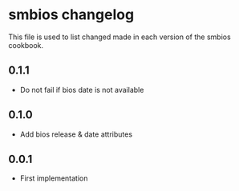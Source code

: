 # smbios changelog

This file is used to list changed made in each version of the smbios cookbook.

## 0.1.1
- Do not fail if bios date is not available

## 0.1.0
- Add bios release & date attributes

## 0.0.1
- First implementation
